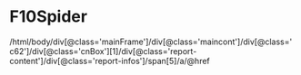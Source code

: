 # F10Spider

/html/body/div[@class='mainFrame']/div[@class='maincont']/div[@class='c62']/div[@class='cnBox'][1]/div[@class='report-content']/div[@class='report-infos']/span[5]/a/@href
